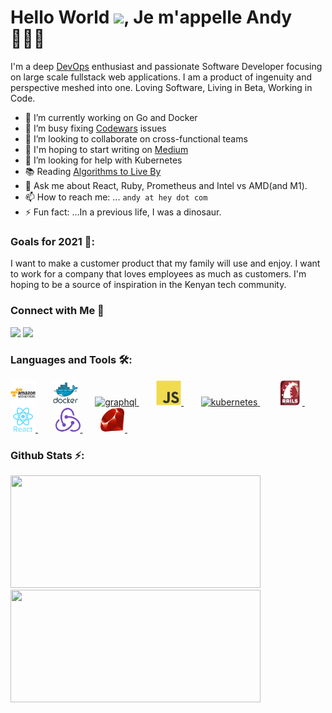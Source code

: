 # Hello World <img src="https://raw.githubusercontent.com/iampavangandhi/iampavangandhi/master/gifs/Hi.gif" width="30px">, Je m'appelle Andy 👨🏼‍💻

I'm a deep [DevOps](https://medium.com/@devfire/how-to-become-a-devops-engineer-in-six-months-or-less-366097df7737) enthusiast and passionate Software Developer focusing on large scale fullstack web applications. I am a product of ingenuity and perspective meshed into one. Loving Software, Living in Beta, Working in Code.

- 🔭 I’m currently working on Go and Docker
- 🌱 I’m busy fixing [Codewars](https://www.codewars.com/users/andykimchris) issues
- 👯 I’m looking to collaborate on cross-functional teams
- 📖 I'm hoping to start writing on [Medium](https://medium.com/@andrew.muchiri97)
- 🤔 I’m looking for help with Kubernetes
- 📚 Reading [Algorithms to Live By](https://www.goodreads.com/book/show/25666050-algorithms-to-live-by)
- 💬 Ask me about React, Ruby, Prometheus and Intel vs AMD(and M1).
- 📫 How to reach me: ... `andy at hey dot com`
- ⚡ Fun fact: ...In a previous life, I was a dinosaur.

### Goals for 2021 💪:

I want to make a customer product that my family will use and enjoy. I want to work for a company that loves employees as much as customers. I'm hoping to be a source of inspiration in the Kenyan tech community. 

### Connect with Me 🔗

[![](https://img.shields.io/badge/linkedin-%230077B5.svg?&style=for-the-badge&logo=linkedin&logoColor=white0e76a8)](https://linkedin.com/in/andrew-kimani-muchiri)
[![](https://img.shields.io/badge/twitter-%230077B5.svg?&style=for-the-badge&logo=twitter&logoColor=white&color=00acee)](https://twitter.com/andykimcris) 


<h3 align="left">Languages and Tools 🛠:</h3>
<a href="https://aws.amazon.com" target="_blank"> <img src="https://raw.githubusercontent.com/devicons/devicon/master/icons/amazonwebservices/amazonwebservices-original-wordmark.svg" alt="aws" width="40" height="40"/></a>&nbsp;&nbsp;&nbsp;&nbsp;&nbsp;&nbsp;         
<a href="https://www.docker.com/" target="_blank"> <img src="https://raw.githubusercontent.com/devicons/devicon/master/icons/docker/docker-original-wordmark.svg" alt="docker" width="40" height="40"/></a>&nbsp;&nbsp;&nbsp;&nbsp;&nbsp;&nbsp;   
<a href="https://graphql.org" target="_blank"> <img src="https://www.vectorlogo.zone/logos/graphql/graphql-icon.svg" alt="graphql" width="40" height="40"/> </a>&nbsp;&nbsp;&nbsp;&nbsp;&nbsp;&nbsp;  
<a href="https://developer.mozilla.org/en-US/docs/Web/JavaScript" target="_blank"> <img src="https://raw.githubusercontent.com/devicons/devicon/master/icons/javascript/javascript-original.svg" alt="javascript" width="40" height="40"/> </a> &nbsp;&nbsp;&nbsp;&nbsp;&nbsp;&nbsp;  
<a href="https://kubernetes.io" target="_blank"> <img src="https://www.vectorlogo.zone/logos/kubernetes/kubernetes-icon.svg" alt="kubernetes" width="40" height="40"/> </a>&nbsp;&nbsp;&nbsp;&nbsp;&nbsp;&nbsp;    
<a href="https://rubyonrails.org" target="_blank"> <img src="https://raw.githubusercontent.com/devicons/devicon/master/icons/rails/rails-original-wordmark.svg" alt="rails" width="40" height="40"/> </a>&nbsp;&nbsp;&nbsp;&nbsp;&nbsp;&nbsp;  
<a href="https://reactjs.org/" target="_blank"> <img src="https://raw.githubusercontent.com/devicons/devicon/master/icons/react/react-original-wordmark.svg" alt="react" width="40" height="40"/> </a> &nbsp;&nbsp;&nbsp;&nbsp;&nbsp;&nbsp;  
<a href="https://redux.js.org" target="_blank"> <img src="https://raw.githubusercontent.com/devicons/devicon/master/icons/redux/redux-original.svg" alt="redux" width="40" height="40"/> </a>&nbsp;&nbsp;&nbsp;&nbsp;&nbsp;&nbsp;  
<a href="https://www.ruby-lang.org/en/" target="_blank"> <img src="https://raw.githubusercontent.com/devicons/devicon/master/icons/ruby/ruby-original.svg" alt="ruby" width="40" height="40"/> </a>&nbsp;&nbsp;&nbsp;&nbsp;&nbsp;&nbsp;  


### Github Stats ⚡️:

<div>
<img height="180em" width="400em" src="https://github-readme-stats.vercel.app/api/top-langs/?username=andykimchris&show_icons=true&hide_border=false&theme=dracula&layout=compact&langs_count=4" />
<img height="180em" width="400em" src="https://github-readme-stats.vercel.app/api?username=andykimchris&show_icons=true&hide_border=false&theme=dracula" />
</div>


